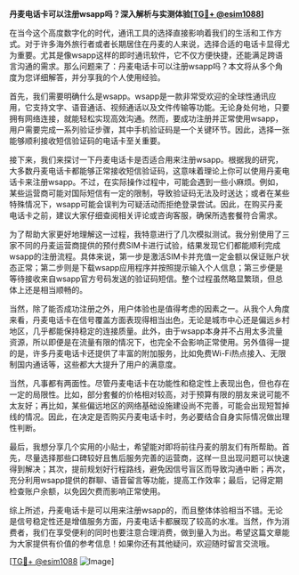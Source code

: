 **丹麦电话卡可以注册wsapp吗？深入解析与实测体验[[TG💪+ @esim1088](https://t.me/s/esim1088)]**

在当今这个高度数字化的时代，通讯工具的选择直接影响着我们的生活和工作方式。对于许多海外旅行者或者长期居住在丹麦的人来说，选择合适的电话卡显得尤为重要。尤其是像wsapp这样的即时通讯软件，它不仅方便快捷，还能满足跨语言沟通的需求。那么问题来了：丹麦电话卡可以注册wsapp吗？本文将从多个角度为您详细解答，并分享我的个人使用经验。

首先，我们需要明确什么是wsapp。wsapp是一款非常受欢迎的全球性通讯应用，它支持文字、语音通话、视频通话以及文件传输等功能。无论身处何地，只要拥有网络连接，就能轻松实现高效沟通。然而，要成功注册并正常使用wsapp，用户需要完成一系列验证步骤，其中手机验证码是一个关键环节。因此，选择一张能够顺利接收短信验证码的电话卡至关重要。

接下来，我们来探讨一下丹麦电话卡是否适合用来注册wsapp。根据我的研究，大多数丹麦电话卡都能够正常接收短信验证码，这意味着理论上你可以使用丹麦电话卡来注册wsapp。不过，在实际操作过程中，可能会遇到一些小麻烦。例如，某些运营商可能对国际短信有一定的限制，导致验证码无法及时送达；或者在某些特殊情况下，wsapp可能会误判为可疑活动而拒绝登录尝试。因此，在购买丹麦电话卡之前，建议大家仔细查阅相关评论或咨询客服，确保所选套餐符合需求。

为了帮助大家更好地理解这一过程，我特意进行了几次模拟测试。我分别使用了三家不同的丹麦运营商提供的预付费SIM卡进行试验，结果发现它们都能顺利完成wsapp的注册流程。具体来说，第一步是激活SIM卡并充值一定金额以保证账户状态正常；第二步则是下载wsapp应用程序并按照提示输入个人信息；第三步便是等待接收来自wsapp官方号码发送的验证码短信。整个过程虽然略显繁琐，但总体上还是相当顺畅的。

当然，除了能否成功注册之外，用户体验也是值得考虑的因素之一。从我个人角度来看，丹麦电话卡在信号覆盖方面表现得相当出色，无论是城市中心还是偏远乡村地区，几乎都能保持稳定的连接质量。此外，由于wsapp本身并不占用太多流量资源，所以即便是在流量有限的情况下，也完全不会影响正常使用。另外值得一提的是，许多丹麦电话卡还提供了丰富的附加服务，比如免费Wi-Fi热点接入、无限制国内通话等，这些都大大提升了用户的满意度。

当然，凡事都有两面性。尽管丹麦电话卡在功能性和稳定性上表现出色，但也存在一定的局限性。比如，部分套餐的价格相对较高，对于预算有限的朋友来说可能不太友好；再比如，某些偏远地区的网络基础设施建设尚不完善，可能会出现短暂掉线的情况。因此，在决定是否购买丹麦电话卡时，务必要结合自身实际情况做出理性判断。

最后，我想分享几个实用的小贴士，希望能对即将前往丹麦的朋友们有所帮助。首先，尽量选择那些口碑较好且售后服务完善的运营商，这样一旦出现问题可以快速得到解决；其次，提前规划好行程路线，避免因信号盲区而导致沟通中断；再次，充分利用wsapp提供的群聊、语音留言等功能，提高工作效率；最后，记得定期检查账户余额，以免因欠费而影响正常使用。

综上所述，丹麦电话卡是可以用来注册wsapp的，而且整体体验相当不错。无论是信号稳定性还是增值服务方面，丹麦电话卡都展现了较高的水准。当然，作为消费者，我们在享受便利的同时也要注意合理消费，做到量入为出。希望这篇文章能为大家提供有价值的参考信息！如果你还有其他疑问，欢迎随时留言交流哦。

[[TG💪+ @esim1088](https://t.me/s/esim1088) ![Image](https://i.postimg.cc/4NQfJmqS/Snipaste-2025-05-13-00-14-12.png)]